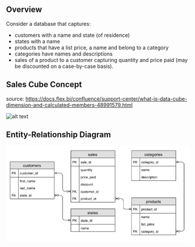 ## Overview

Consider a database that captures:
- customers with a name and state (of residence)
- states with a name
- products that have a list price, a name and belong to a category
- categories have names and descriptions
- sales of a product to a customer capturing quantity and price paid (may be discounted on a case-by-case basis).

## Sales Cube Concept 
source: https://docs.flex.bi/confluence/support-center/what-is-data-cube-dimension-and-calculated-members-48991579.html

![alt text](https://docs.flex.bi/confluence/support-center/files/48991579/48991580/1/1474886962000/cube_example.png)

## Entity-Relationship Diagram
![alt text](https://github.com/raulgiovannymartinez/Sales-Cube-Database/blob/master/ER_diagram.png)



